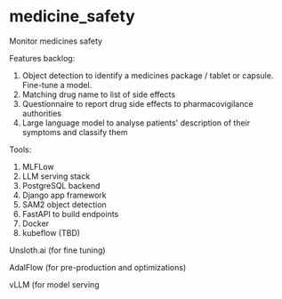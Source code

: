 # medicine_safety
Monitor medicines safety

Features backlog:
1. Object detection to identify a medicines package / tablet or capsule. Fine-tune a model.
2. Matching drug name to list of side effects
3. Questionnaire to report drug side effects to pharmacovigilance authorities
4. Large language model to analyse patients' description of their symptoms and classify them

Tools:
1. MLFLow
2. LLM serving stack
3. PostgreSQL backend
4. Django app framework
5. SAM2 object detection
6. FastAPI to build endpoints
7. Docker
8. kubeflow (TBD)

Unsloth.ai (for fine tuning)

AdalFlow (for pre-production and optimizations)

vLLM (for model serving
